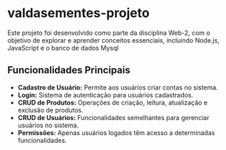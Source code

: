 ﻿# valdasementes-projeto

Este projeto foi desenvolvido como parte da disciplina Web-2, com o objetivo de explorar e aprender conceitos essenciais, incluindo Node.js, JavaScript e o banco de dados Mysql

## Funcionalidades Principais

- **Cadastro de Usuário:** Permite aos usuários criar contas no sistema.
- **Login:** Sistema de autenticação para usuários cadastrados.
- **CRUD de Produtos:** Operações de criação, leitura, atualização e exclusão de produtos.
- **CRUD de Usuários:** Funcionalidades semelhantes para gerenciar usuários no sistema.
- **Permissões:** Apenas usuários logados têm acesso a determinadas funcionalidades.
